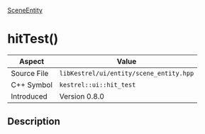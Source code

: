 [SceneEntity](index)
# hitTest()
| Aspect | Value |
| --- | --- |
| Source File | `libKestrel/ui/entity/scene_entity.hpp` |
| C++ Symbol | `kestrel::ui::hit_test` |
| Introduced | Version 0.8.0 |
## Description

